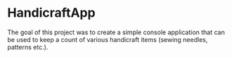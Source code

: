 # HandicraftApp
The goal of this project was to create a simple console application that can be used to keep a count of various handicraft items (sewing needles, patterns etc.).
